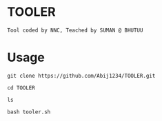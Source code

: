 # TOOLER
``` Tool coded by NNC, Teached by SUMAN @ BHUTUU ```

# Usage

``` git clone https://github.com/Abij1234/TOOLER.git ```

``` cd TOOLER ```

``` ls ```

``` bash tooler.sh ```
